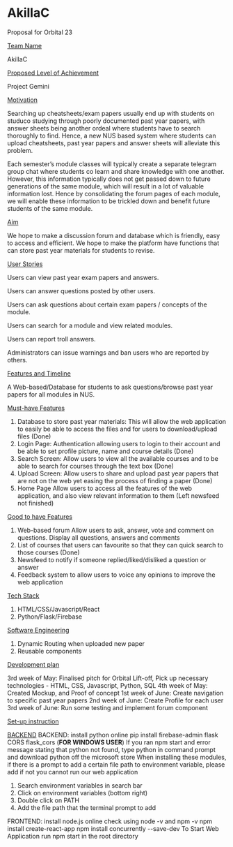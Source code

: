 # AkillaC

Proposal for Orbital 23

<ins>Team Name</ins>

AkillaC

<ins>Proposed Level of Achievement</ins>

Project Gemini

<ins>Motivation</ins>

Searching up cheatsheets/exam papers usually end up with students on studuco studying through poorly documented past year papers, with answer sheets being another ordeal where students have to search thoroughly to find. Hence, a new NUS based system where students can upload cheatsheets, past year papers and answer sheets will alleviate this problem.

Each semester’s module classes will typically create a separate telegram group chat where students co learn and share knowledge with one another. However, this information typically does not get passed down to future generations of the same module, which will result in a lot of valuable information lost. Hence by consolidating the forum pages of each module, we will enable these information to be trickled down and benefit future students of the same module.

<ins>Aim</ins>

We hope to make a discussion forum and database which is friendly, easy to access and efficient.
We hope to make the platform have functions that can store past year materials for students to revise.

<ins>User Stories</ins>

Users can view past year exam papers and answers.

Users can answer questions posted by other users.

Users can ask questions about certain exam papers / concepts of the module.

Users can search for a module and view related modules.

Users can report troll answers.

Administrators can issue warnings and ban users who are reported by others.

<ins>Features and Timeline</ins>

A Web-based/Database for students to ask questions/browse past year papers for all modules in NUS.

<ins>Must-have Features</ins>

1. Database to store past year materials: This will allow the web application to easily be able to access the files and for users to download/upload files (Done)
2. Login Page: Authentication allowing users to login to their account and be able to set profile picture, name and course details (Done)
3. Search Screen: Allow users to view all the available courses and to be able to search for courses through the text box (Done)
4. Upload Screen: Allow users to share and upload past year papers that are not on the web yet easing the process of finding a paper (Done)
5. Home Page Allow users to access all the features of the web application, and also view relevant information to them (Left newsfeed not finished)

<ins>Good to have Features</ins>

1. Web-based forum Allow users to ask, answer, vote and comment on questions. Display all questions, answers and comments
2. List of courses that users can favourite so that they can quick search to those courses (Done)
3. Newsfeed to notify if someone replied/liked/disliked a question or answer
4. Feedback system to allow users to voice any opinions to improve the web application

<ins>Tech Stack<ins>

1. HTML/CSS/Javascript/React
2. Python/Flask/Firebase

<ins>Software Engineering</ins>

1. Dynamic Routing when uploaded new paper
2. Reusable components

<ins>Development plan</ins>

3rd week of May: Finalised pitch for Orbital Lift-off, Pick up necessary technologies - HTML, CSS, Javascript, Python, SQL
4th week of May: Created Mockup, and Proof of concept
1st week of June: Create navigation to specific past year papers
2nd week of June: Create Profile for each user
3rd week of June: Run some testing and implement forum component

<ins>Set-up instruction</ins>

<ins>BACKEND</ins>
BACKEND:
install python online
pip install firebase-admin flask CORS flask_cors
(<b>FOR WINDOWS USER</b>)
If you ran npm start and error message stating that python not found, type python in command prompt and download python off the microsoft store
When installing these modules, if there is a prompt to add a certain file path to environment variable, please add if not you cannot run our web application

1. Search environment variables in search bar
2. Click on environment variables (bottom right)
3. Double click on PATH
4. Add the file path that the terminal prompt to add

FRONTEND:
install node.js online
check using node -v and npm -v
npm install create-react-app
npm install concurrently --save-dev
To Start Web Application run npm start in the root directory
